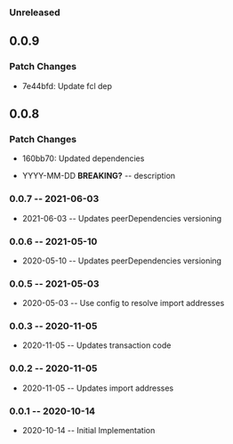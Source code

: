 ### Unreleased

## 0.0.9

### Patch Changes

- 7e44bfd: Update fcl dep

## 0.0.8

### Patch Changes

- 160bb70: Updated dependencies

- YYYY-MM-DD **BREAKING?** -- description

### 0.0.7 -- 2021-06-03

- 2021-06-03 -- Updates peerDependencies versioning

### 0.0.6 -- 2021-05-10

- 2020-05-10 -- Updates peerDependencies versioning

### 0.0.5 -- 2021-05-03

- 2020-05-03 -- Use config to resolve import addresses

### 0.0.3 -- 2020-11-05

- 2020-11-05 -- Updates transaction code

### 0.0.2 -- 2020-11-05

- 2020-11-05 -- Updates import addresses

### 0.0.1 -- 2020-10-14

- 2020-10-14 -- Initial Implementation

